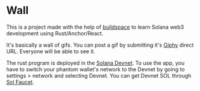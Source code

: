 # Wall

This is a project made with the help of [buildspace](https://buildspace.so) to learn Solana web3 development using Rust/Anchor/React.

It's basically a wall of gifs. You can post a gif by submitting it's [Giphy](https://giphy.com) direct URL. Everyone will be able to see it.

The rust program is deployed in the [Solana Devnet](https://explorer.solana.com/address/Ehpw3rFuzgW6w9uwyxZMtwCb9q8xvXyhcj8WuzZh6tz1?cluster=devnet). To use the app, you have to switch your phantom wallet's network to the Devnet by going to settings > network and selecting Devnet. You can get Devnet SOL through [Sol Faucet](https://solfaucet.com/).


